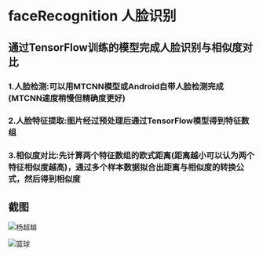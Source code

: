 # faceRecognition 人脸识别

## 通过TensorFlow训练的模型完成人脸识别与相似度对比

### 1.人脸检测:可以用MTCNN模型或Android自带人脸检测完成(MTCNN速度稍慢但精确度更好)

### 2.人脸特征提取:图片经过预处理后通过TensorFlow模型得到特征数组

### 3.相似度对比:先计算两个特征数组的欧式距离(距离越小可以认为两个特征相似度越高)，通过多个样本数据拟合出距离与相似度的转换公式，然后得到相似度


## 截图

![杨超越](https://github.com/wentaibao/faceRecognition/blob/master/Screenshots/Screenshot_1.png?raw=true)

![篮球](https://github.com/wentaibao/faceRecognition/blob/master/Screenshots/Screenshot_2.png?raw=true)

